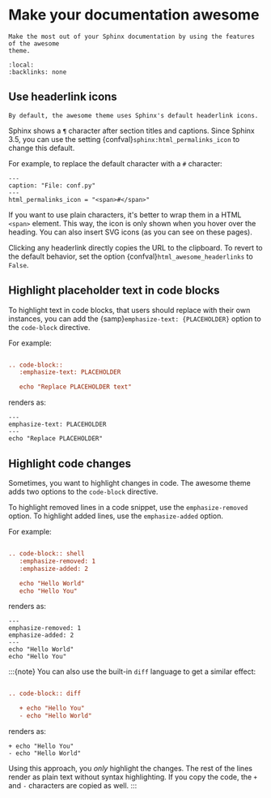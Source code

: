 # Make your documentation awesome

```{rst-class} lead
Make the most out of your Sphinx documentation by using the features of the awesome
theme.
```

```{contents} On this page
:local:
:backlinks: none
```

## Use headerlink icons

```{note}
By default, the awesome theme uses Sphinx's default headerlink icons.
```

Sphinx shows a `¶` character after section titles and captions. Since Sphinx 3.5, you
can use the setting {confval}`sphinx:html_permalinks_icon` to change this default.

For example, to replace the default character with a `#` character:

```{code-block} python
---
caption: "File: conf.py"
---
html_permalinks_icon = "<span>#</span>"
```

If you want to use plain characters, it's better to wrap them in a HTML `<span>` element.
This way, the icon is only shown when you hover over the heading.
You can also insert SVG icons (as you can see on these pages).

Clicking any headerlink directly copies the URL to the clipboard. To revert to the
default behavior, set the option {confval}`html_awesome_headerlinks` to `False`.

## Highlight placeholder text in code blocks

To highlight text in code blocks, that users should replace with their own instances,
you can add the {samp}`emphasize-text: {PLACEHOLDER}` option to the `code-block`
directive.

For example:

```rst

.. code-block::
   :emphasize-text: PLACEHOLDER

   echo "Replace PLACEHOLDER text"
```

renders as:

```{code-block} shell
---
emphasize-text: PLACEHOLDER
---
echo "Replace PLACEHOLDER"
```

## Highlight code changes

Sometimes, you want to highlight changes in code. The awesome theme adds two options to
the `code-block` directive.

To highlight removed lines in a code snippet, use the `emphasize-removed` option.
To highlight added lines, use the `emphasize-added` option.

For example:

```rst

.. code-block:: shell
   :emphasize-removed: 1
   :emphasize-added: 2

   echo "Hello World"
   echo "Hello You"
```

renders as:

```{code-block} shell
---
emphasize-removed: 1
emphasize-added: 2
---
echo "Hello World"
echo "Hello You"
```

:::{note}
You can also use the built-in `diff` language to get a similar effect:

```rst

.. code-block:: diff

   + echo "Hello You"
   - echo "Hello World"
```

renders as:

```{code-block} diff
+ echo "Hello You"
- echo "Hello World"
```

Using this approach, you _only_ highlight the changes. The rest of the lines render as
plain text without syntax highlighting. If you copy the code, the `+` and `-` characters
are copied as well.
:::
